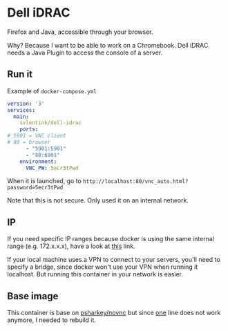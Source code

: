 # Dell iDRAC

Firefox and Java, accessible through your browser.

Why? Because I want to be able to work on a Chromebook.
Dell iDRAC needs a Java Plugin to access the console of a server.

## Run it

Example of `docker-compose.yml`

```yaml
version: '3'
services:
  main:
    svlentink/dell-idrac
    ports:
# 5901 = VNC client
# 80 = browser
      - "5901:5901"
      - "80:6901"
    environment:
      VNC_PW: 5ecr3tPwd

```

When it is launched, go to
`http://localhost:80/vnc_auto.html?password=5ecr3tPwd`

Note that this is not secure.
Only used it on an internal network.

## IP

If you need specific IP ranges because docker is using the same internal range
(e.g. 172.x.x.x), have a look at
[this](http://serverfault.com/questions/774699/how-to-setup-an-ip-range-for-docker-containers)
link.

If your local machine uses a VPN to connect to your servers,
you'll need to specify a bridge, since docker won't use your VPN when running it localhost.
But running this container in your network is easier.

## Base image

This container is base on
[psharkey/novnc](https://hub.docker.com/r/psharkey/novnc/)
but since
[one](https://github.com/psharkey/docker/blob/master/novnc/Dockerfile#L14)
line does not work anymore, I needed to rebuild it.

